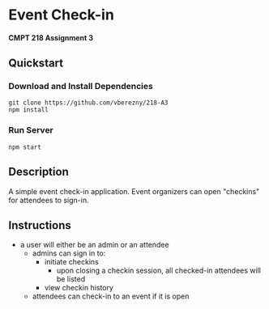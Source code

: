 # Event Check-in
#### CMPT 218 Assignment 3

## Quickstart

### Download and Install Dependencies
`git clone https://github.com/vberezny/218-A3`  
`npm install`

### Run Server
`npm start`


## Description
A simple event check-in application. Event organizers can open "checkins" for attendees to sign-in.

## Instructions
- a user will either be an admin or an attendee
  - admins can sign in to:
    - initiate checkins
      - upon closing a checkin session, all checked-in attendees will be listed
    - view checkin history
  - attendees can check-in to an event if it is open

